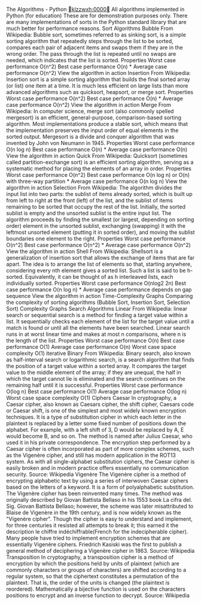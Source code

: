 The Algorithms - Python <a href="https://travis-ci.org/TheAlgorithms/Python">klzzwxh:0000</a> All algorithms implemented in Python (for education) These are for demonstration purposes only. There are many implementations of sorts in the Python standard library that are much better for performance reasons. Sort Algorithms Bubble From Wikipedia: Bubble sort, sometimes referred to as sinking sort, is a simple sorting algorithm that repeatedly steps through the list to be sorted, compares each pair of adjacent items and swaps them if they are in the wrong order. The pass through the list is repeated until no swaps are needed, which indicates that the list is sorted. Properties Worst case performance O(n^2) Best case performance O(n) * Average case performance O(n^2) View the algorithm in action Insertion From Wikipedia: Insertion sort is a simple sorting algorithm that builds the final sorted array (or list) one item at a time. It is much less efficient on large lists than more advanced algorithms such as quicksort, heapsort, or merge sort. Properties Worst case performance O(n^2) Best case performance O(n) * Average case performance O(n^2) View the algorithm in action Merge From Wikipedia: In computer science, merge sort (also commonly spelled mergesort) is an efficient, general-purpose, comparison-based sorting algorithm. Most implementations produce a stable sort, which means that the implementation preserves the input order of equal elements in the sorted output. Mergesort is a divide and conquer algorithm that was invented by John von Neumann in 1945. Properties Worst case performance O(n log n) Best case performance O(n) * Average case performance O(n) View the algorithm in action Quick From Wikipedia: Quicksort (sometimes called partition-exchange sort) is an efficient sorting algorithm, serving as a systematic method for placing the elements of an array in order. Properties Worst case performance O(n^2) Best case performance O(n log n) or O(n) with three-way partition * Average case performance O(n log n) View the algorithm in action Selection From Wikipedia: The algorithm divides the input list into two parts: the sublist of items already sorted, which is built up from left to right at the front (left) of the list, and the sublist of items remaining to be sorted that occupy the rest of the list. Initially, the sorted sublist is empty and the unsorted sublist is the entire input list. The algorithm proceeds by finding the smallest (or largest, depending on sorting order) element in the unsorted sublist, exchanging (swapping) it with the leftmost unsorted element (putting it in sorted order), and moving the sublist boundaries one element to the right. Properties Worst case performance O(n^2) Best case performance O(n^2) * Average case performance O(n^2) View the algorithm in action Shell From Wikipedia: Shellsort is a generalization of insertion sort that allows the exchange of items that are far apart. The idea is to arrange the list of elements so that, starting anywhere, considering every nth element gives a sorted list. Such a list is said to be h-sorted. Equivalently, it can be thought of as h interleaved lists, each individually sorted. Properties Worst case performance O(nlog2 2n) Best case performance O(n log n) * Average case performance depends on gap sequence View the algorithm in action Time-Complexity Graphs Comparing the complexity of sorting algorithms (Bubble Sort, Insertion Sort, Selection Sort) Complexity Graphs Search Algorithms Linear From Wikipedia: linear search or sequential search is a method for finding a target value within a list. It sequentially checks each element of the list for the target value until a match is found or until all the elements have been searched. Linear search runs in at worst linear time and makes at most n comparisons, where n is the length of the list. Properties Worst case performance O(n) Best case performance O(1) Average case performance O(n) Worst case space complexity O(1) iterative Binary From Wikipedia: Binary search, also known as half-interval search or logarithmic search, is a search algorithm that finds the position of a target value within a sorted array. It compares the target value to the middle element of the array; if they are unequal, the half in which the target cannot lie is eliminated and the search continues on the remaining half until it is successful. Properties Worst case performance O(log n) Best case performance O(1) Average case performance O(log n) Worst case space complexity O(1) Ciphers Caesar In cryptography, a Caesar cipher, also known as Caesars cipher, the shift cipher, Caesars code or Caesar shift, is one of the simplest and most widely known encryption techniques. It is a type of substitution cipher in which each letter in the plaintext is replaced by a letter some fixed number of positions down the alphabet. For example, with a left shift of 3, D would be replaced by A, E would become B, and so on. The method is named after Julius Caesar, who used it in his private correspondence. The encryption step performed by a Caesar cipher is often incorporated as part of more complex schemes, such as the Vigenère cipher, and still has modern application in the ROT13 system. As with all single-alphabet substitution ciphers, the Caesar cipher is easily broken and in modern practice offers essentially no communication security. Source: Wikipedia Vigenère The Vigenère cipher is a method of encrypting alphabetic text by using a series of interwoven Caesar ciphers based on the letters of a keyword. It is a form of polyalphabetic substitution. The Vigenère cipher has been reinvented many times. The method was originally described by Giovan Battista Bellaso in his 1553 book La cifra del. Sig. Giovan Battista Bellaso; however, the scheme was later misattributed to Blaise de Vigenère in the 19th century, and is now widely known as the "Vigenère cipher". Though the cipher is easy to understand and implement, for three centuries it resisted all attempts to break it; this earned it the description le chiffre indéchiffrable(French for the indecipherable cipher). Many people have tried to implement encryption schemes that are essentially Vigenère ciphers. Friedrich Kasiski was the first to publish a general method of deciphering a Vigenère cipher in 1863. Source: Wikipedia Transposition In cryptography, a transposition cipher is a method of encryption by which the positions held by units of plaintext (which are commonly characters or groups of characters) are shifted according to a regular system, so that the ciphertext constitutes a permutation of the plaintext. That is, the order of the units is changed (the plaintext is reordered). Mathematically a bijective function is used on the characters positions to encrypt and an inverse function to decrypt. Source: Wikipedia